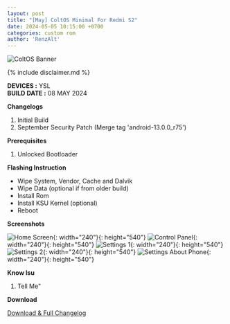 ```yaml
---
layout: post
title: "[May] ColtOS Minimal For Redmi S2"
date: 2024-05-05 10:15:00 +0700
categories: custom rom
author: 'RenzAlt'
---
```

![ColtOS Banner](/assets/images/banner/crotos.jpg)

{% include disclaimer.md %}

**DEVICES :** YSL<br>
**BUILD DATE :** 08 MAY 2024<br>

**Changelogs**
<ol>
    <li>Initial Build</li>
    <li>September Security Patch (Merge tag 'android-13.0.0_r75')</li>
</ol>

**Prerequisites**
<ol>
    <li>Unlocked Bootloader</li>
</ol>

**Flashing Instruction**
<ul>
    <li>Wipe System, Vendor, Cache and Dalvik</li>
    <li>Wipe Data (optional if from older build)</li>
    <li>Install Rom</li>
    <li>Install KSU Kernel (optional)</li>
    <li>Reboot</li>
</ul>

**Screenshots**

![Home Screen](/assets/images/screenshots/2024/Mei/2.jpg){: width="240"}{: height="540"}
![Control Panel](/assets/images/screenshots/2024/Mei/4.jpg){: width="240"}{: height="540"}
![Settings 1](/assets/images/screenshots/2024/Mei/6.jpg){: width="240"}{: height="540"}
![Settings 2](/assets/images/screenshots/2024/Mei/1.jpg){: width="240"}{: height="540"}
![Settings About Phone](/assets/images/screenshots/2024/Mei/9.jpg){: width="240"}{: height="540"}

**Know Isu**
<ol>
    <li>Tell Me"</li>
</ol>

**Download**

[Download & Full Changelog](https://t.me/redmiS2indonesia/589191)




